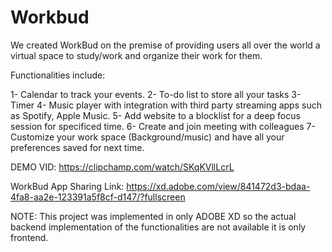 # Workbud
We created WorkBud on the premise of providing users all over the world a virtual space to study/work and organize their work for them. 

Functionalities include:

1- Calendar to track your events.
2- To-do list to store all your tasks
3- Timer 
4- Music player with integration with third party streaming apps such as Spotify, Apple Music.
5- Add website to a blocklist for a deep focus session for specificed time. 
6- Create and join meeting with colleagues
7- Customize your work space (Background/music) and have all your preferences saved for next time.

DEMO VID:  https://clipchamp.com/watch/SKqKVllLcrL

WorkBud App Sharing Link: https://xd.adobe.com/view/841472d3-bdaa-4fa8-aa2e-123391a5f8cf-d147/?fullscreen

NOTE: This project was implemented in only ADOBE XD so the actual backend implementation of the functionalities are not available it is only frontend.
